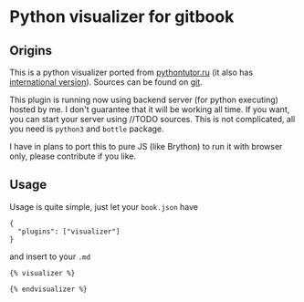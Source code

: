 # Python visualizer for gitbook
## Origins
This is a python visualizer ported from [pythontutor.ru](http://pythontutor.ru) 
(it also has [international version](http://snakify.org)). 
Sources can be found on [git](https://github.com/pythontutor/pythontutor-ru).

This plugin is running now using backend server (for python executing) hosted by me.
I don't guarantee that it will be working all time. If you want, you can start your server using //TODO sources.
This is not complicated, all you need is `python3` and `bottle` package. 

I have in plans to port this to pure JS (like Brython) to run it with browser only, please contribute if you like.

## Usage

Usage is quite simple, just let your `book.json` have
```
{
  "plugins": ["visualizer"]
}
```
and insert to your `.md`
```
{% visualizer %}

{% endvisualizer %}
```
